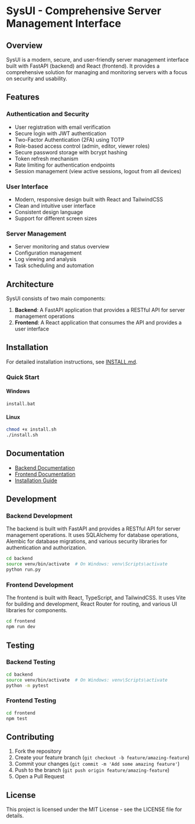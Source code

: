 # SysUI - Comprehensive Server Management Interface

## Overview

SysUI is a modern, secure, and user-friendly server management interface built with FastAPI (backend) and React (frontend). It provides a comprehensive solution for managing and monitoring servers with a focus on security and usability.

## Features

### Authentication and Security
- User registration with email verification
- Secure login with JWT authentication
- Two-Factor Authentication (2FA) using TOTP
- Role-based access control (admin, editor, viewer roles)
- Secure password storage with bcrypt hashing
- Token refresh mechanism
- Rate limiting for authentication endpoints
- Session management (view active sessions, logout from all devices)

### User Interface
- Modern, responsive design built with React and TailwindCSS
- Clean and intuitive user interface
- Consistent design language
- Support for different screen sizes

### Server Management
- Server monitoring and status overview
- Configuration management
- Log viewing and analysis
- Task scheduling and automation

## Architecture

SysUI consists of two main components:

1. **Backend**: A FastAPI application that provides a RESTful API for server management operations
2. **Frontend**: A React application that consumes the API and provides a user interface

## Installation

For detailed installation instructions, see [INSTALL.md](INSTALL.md).

### Quick Start

#### Windows

```
install.bat
```

#### Linux

```bash
chmod +x install.sh
./install.sh
```

## Documentation

- [Backend Documentation](backend/README.md)
- [Frontend Documentation](frontend/README.md)
- [Installation Guide](INSTALL.md)

## Development

### Backend Development

The backend is built with FastAPI and provides a RESTful API for server management operations. It uses SQLAlchemy for database operations, Alembic for database migrations, and various security libraries for authentication and authorization.

```bash
cd backend
source venv/bin/activate  # On Windows: venv\Scripts\activate
python run.py
```

### Frontend Development

The frontend is built with React, TypeScript, and TailwindCSS. It uses Vite for building and development, React Router for routing, and various UI libraries for components.

```bash
cd frontend
npm run dev
```

## Testing

### Backend Testing

```bash
cd backend
source venv/bin/activate  # On Windows: venv\Scripts\activate
python -m pytest
```

### Frontend Testing

```bash
cd frontend
npm test
```

## Contributing

1. Fork the repository
2. Create your feature branch (`git checkout -b feature/amazing-feature`)
3. Commit your changes (`git commit -m 'Add some amazing feature'`)
4. Push to the branch (`git push origin feature/amazing-feature`)
5. Open a Pull Request

## License

This project is licensed under the MIT License - see the LICENSE file for details.